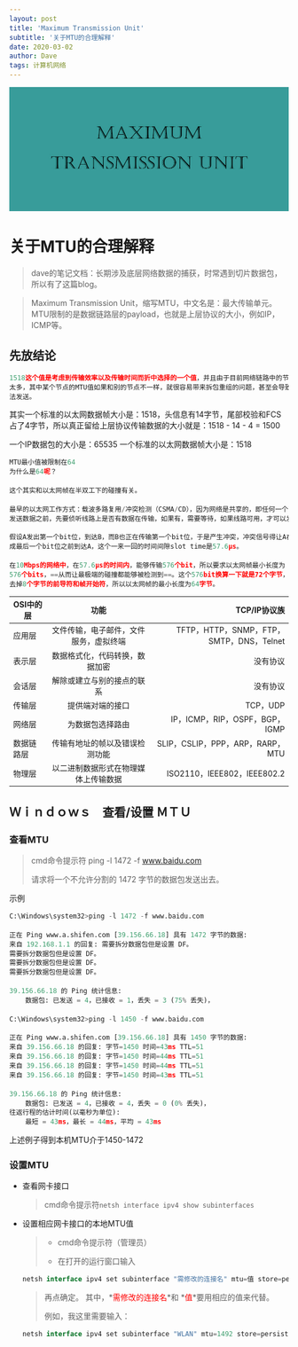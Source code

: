 ```yaml
---
layout: post
title: 'Maximum Transmission Unit'
subtitle: '关于MTU的合理解释'
date: 2020-03-02
author: Dave
tags: 计算机网络 
---
```

![](https://raw.githubusercontent.com/dendyikbc/PicGoBed/master/imgMTU.jpg)

# 关于MTU的合理解释

>dave的笔记文档：长期涉及底层网络数据的捕获，时常遇到切片数据包，所以有了这篇blog。


>Maximum Transmission Unit，缩写MTU，中文名是：最大传输单元。
>MTU限制的是数据链路层的payload，也就是上层协议的大小，例如IP，ICMP等。

## 先放结论

```python
1518这个值是考虑到传输效率以及传输时间而折中选择的一个值，并且由于目前网络链路中的节点
太多，其中某个节点的MTU值如果和别的节点不一样，就很容易带来拆包重组的问题，甚至会导致无
法发送。
```

其实一个标准的以太网数据帧大小是：1518，头信息有14字节，尾部校验和FCS占了4字节，所以真正留给上层协议传输数据的大小就是：1518 - 14 - 4 = 1500

一个IP数据包的大小是：65535
一个标准的以太网数据帧大小是：1518

```python
MTU最小值被限制在64
为什么是64呢？

这个其实和以太网帧在半双工下的碰撞有关。

最早的以太网工作方式：载波多路复用/冲突检测（CSMA/CD），因为网络是共享的，即任何一个节点
发送数据之前，先要侦听线路上是否有数据在传输，如果有，需要等待，如果线路可用，才可以发送。

假设A发出第一个bit位，到达B，而B也正在传输第一个bit位，于是产生冲突，冲突信号得让A在完
成最后一个bit位之前到达A，这个一来一回的时间间隙slot time是57.6μs。

在10Mbps的网络中，在57.6μs的时间内，能够传输576个bit，所以要求以太网帧最小长度为
576个bits，==从而让最极端的碰撞都能够被检测到==。这个576bit换算一下就是72个字节，
去掉8个字节的前导符和帧开始符，所以以太网帧的最小长度为64字节。
```

| OSI中的层        | 功能           | TCP/IP协议族 |
| ------------- |:-------------:| -----:|
| 应用层      | 文件传输，电子邮件，文件服务，虚拟终端 | TFTP，HTTP，SNMP，FTP，SMTP，DNS，Telnet |
| 表示层      | 数据格式化，代码转换，数据加密      |   没有协议 |
| 会话层      | 解除或建立与别的接点的联系      |    没有协议 |
| 传输层      | 提供端对端的接口      |    TCP，UDP |
| 网络层      | 为数据包选择路由      |    IP，ICMP，RIP，OSPF，BGP，IGMP |
| 数据链路层   | 传输有地址的帧以及错误检测功能      |    SLIP，CSLIP，PPP，ARP，RARP，MTU |
| 物理层      | 以二进制数据形式在物理媒体上传输数据      |    ISO2110，IEEE802，IEEE802.2 |


## Ｗｉｎｄｏｗｓ　查看/设置 ＭＴＵ
### 查看MTU
>   cmd命令提示符 ping -l 1472 -f www.baidu.com
>   
>   请求将一个不允许分割的 1472 字节的数据包发送出去。

示例
```python
C:\Windows\system32>ping -l 1472 -f www.baidu.com

正在 Ping www.a.shifen.com [39.156.66.18] 具有 1472 字节的数据:
来自 192.168.1.1 的回复: 需要拆分数据包但是设置 DF。
需要拆分数据包但是设置 DF。
需要拆分数据包但是设置 DF。
需要拆分数据包但是设置 DF。

39.156.66.18 的 Ping 统计信息:
    数据包: 已发送 = 4，已接收 = 1，丢失 = 3 (75% 丢失)，

C:\Windows\system32>ping -l 1450 -f www.baidu.com

正在 Ping www.a.shifen.com [39.156.66.18] 具有 1450 字节的数据:
来自 39.156.66.18 的回复: 字节=1450 时间=43ms TTL=51
来自 39.156.66.18 的回复: 字节=1450 时间=44ms TTL=51
来自 39.156.66.18 的回复: 字节=1450 时间=44ms TTL=51
来自 39.156.66.18 的回复: 字节=1450 时间=43ms TTL=51

39.156.66.18 的 Ping 统计信息:
    数据包: 已发送 = 4，已接收 = 4，丢失 = 0 (0% 丢失)，
往返行程的估计时间(以毫秒为单位):
    最短 = 43ms，最长 = 44ms，平均 = 43ms
```

上述例子得到本机MTU介于1450-1472

### 设置MTU
+ 查看网卡接口
    
    >cmd命令提示符`netsh interface ipv4 show subinterfaces`
+ 设置相应网卡接口的本地MTU值
    >+ cmd命令提示符（管理员）
    >
    >+ 在打开的运行窗口输入
    >
    ```java
    netsh interface ipv4 set subinterface "需修改的连接名" mtu=值 store=persistent
    ```
    >  再点确定。
    >  其中，*<font color=#FF0000 >需修改的连接名</font>*和 *<font color=#FF0000 >值</font>*要用相应的值来代替。
    >
    >  例如，我这里需要输入：
    ```java
    netsh interface ipv4 set subinterface "WLAN" mtu=1492 store=persistent
    ```




